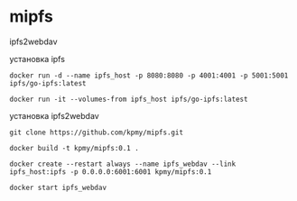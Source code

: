 # mipfs
ipfs2webdav

установка ipfs

`docker run -d --name ipfs_host -p 8080:8080 -p 4001:4001 -p 5001:5001 ipfs/go-ipfs:latest`

`docker run -it --volumes-from ipfs_host ipfs/go-ipfs:latest`

установка ipfs2webdav

`git clone https://github.com/kpmy/mipfs.git`

`docker build -t kpmy/mipfs:0.1 .`

`docker create --restart always --name ipfs_webdav --link ipfs_host:ipfs -p 0.0.0.0:6001:6001 kpmy/mipfs:0.1`

`docker start ipfs_webdav`
